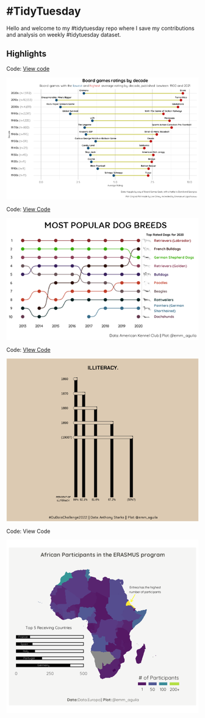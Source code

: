 # \#TidyTuesday

Hello and welcome to my \#tidytuesday repo where I save my contributions and analysis on weekly \#tidytuesday dataset.

## Highlights

Code: [View code](https://github.com/EmmanuelUgo/tidytuesday/tree/main/2022/2022-01-25)

<img src="2022/2022-01-25/board_game.png" width="787"/>

Code: [View Code](https://github.com/EmmanuelUgo/tidytuesday/tree/main/2022/2022-02-01)

<img src="2022/2022-02-01/dog_plot.png" width="789"/>

Code: [VIew Code](https://github.com/EmmanuelUgo/tidytuesday/tree/main/2022/2022-02-15)

<img src="2022/2022-02-15/dubois_challenge_6.png" width="789"/>

Code: View Code

<img src="2022/2022-03-08/African Map.png" title="Participation of African Countries in the ERASMUS program" width="789"/>
